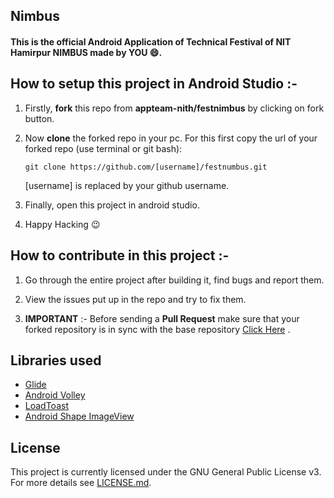 ## Nimbus

#### This is the official Android Application of Technical Festival of NIT Hamirpur **NIMBUS** made by YOU :smile:.

## How to setup this project in Android Studio :-

1. Firstly, **fork** this repo from **appteam-nith/festnimbus** by clicking on fork button.

2. Now **clone** the forked repo in your pc. For this first copy the url of your forked repo (use terminal or git bash):

   	`git clone https://github.com/[username]/festnumbus.git`

   	[username] is replaced by your github username.

3. Finally, open this project in android studio.

4. Happy Hacking :wink:

## How to contribute in this project :-

1. Go through the entire project after building it, find bugs and report them.

2. View the issues put up in the repo and try to fix them.

3. **IMPORTANT** :- Before sending a **Pull Request** make sure that your forked repository is in sync with the base repository [Click Here](https://github.com/appteam-nith/festnimbus/wiki/Stay-in-Sync-with-Base-Repository) .

## Libraries used
- [Glide](https://github.com/bumptech/glide)
- [Android Volley](https://github.com/mcxiaoke/android-volley)
- [LoadToast](https://github.com/code-mc/loadtoast)
- [Android Shape ImageView](https://github.com/siyamed/android-shape-imageview)

## License
This project is currently licensed under the GNU General Public License v3.  
For more details see [LICENSE.md](https://github.com/appteam-nith/festnimbus/blob/master/LICENSE.md).
